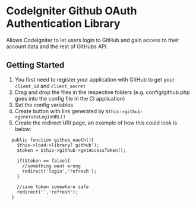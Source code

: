 # CodeIgniter Github OAuth Authentication Library
Allows CodeIgniter to let users login to GitHub and gain access to their account data and the rest of GitHubs API.

## Getting Started
1. You first need to register your application with GitHub to get your `client_id` and `client_secret`
2. Drag and drop the files in the respective folders (e.g. config/github.php goes into the config file in the CI application)
3. Set the config variables
4. Create button with link generated by `$this->github->generateLoginURL()`
5. Create the redirect URI page, an example of how this could look is below:

```
  public function github_oauth(){
    $this->load->library('github');
    $token = $this->github->getAccessToken();
    
    if($token == false){
      //something went wrong
      redirect('login','refresh');
    }

    //save token somewhere safe
    redirect('','refresh');
  }
```
